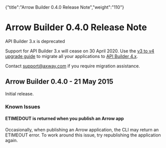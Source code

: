 {"title":"Arrow Builder 0.4.0 Release Note","weight":"110"} 

# Arrow Builder 0.4.0 Release Note

API Builder 3.x is deprecated

Support for API Builder 3.x will cease on 30 April 2020. Use the [v3 to v4 upgrade guide](https://docs.axway.com/bundle/API_Builder_4x_allOS_en/page/api_builder_v3_to_v4_upgrade_guide.html) to migrate all your applications to [API Builder 4.x](https://docs.axway.com/bundle/API_Builder_4x_allOS_en/page/api_builder_getting_started_guide.html).

Contact [support@axway.com](mailto:support@axway.com) if you require migration assistance.

## Arrow Builder 0.4.0 - 21 May 2015

Initial release.

### Known Issues

#### ETIMEDOUT is returned when you publish an Arrow app

Occasionally, when publishing an Arrow application, the CLI may return an ETIMEOUT error. To work around this issue, try republishing the application again.